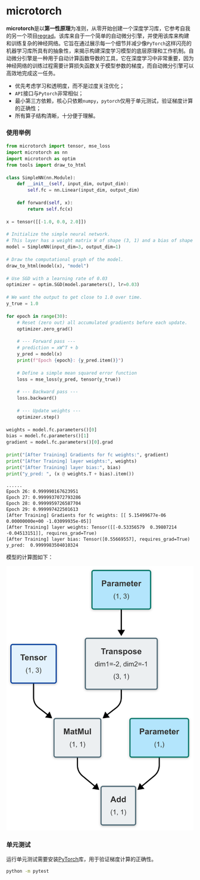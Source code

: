 # microtorch

**microtorch**是以**第一性原理**为准则，从零开始创建一个深度学习库，它参考自我的另一个项目[regrad](https://github.com/neluca/regrad)。该库来自于一个简单的自动微分引擎，并使用该库来构建和训练复杂的神经网络。它旨在通过展示每一个细节并减少像`PyTorch`这样闪亮的机器学习库所具有的抽象性，来揭示构建深度学习模型的底层原理和工作机制。自动微分引擎是一种用于自动计算函数导数的工具，它在深度学习中非常重要，因为神经网络的训练过程需要计算损失函数关于模型参数的梯度，而自动微分引擎可以高效地完成这一任务。

- 优先考虑学习和透明度，而不是过度关注优化；
- `API`接口与`Pytorch`非常相似；
- 最小第三方依赖，核心只依赖`numpy`，`pytorch`仅用于单元测试，验证梯度计算的正确性；
- 所有算子结构清晰，十分便于理解。

### 使用举例

```python
from microtorch import tensor, mse_loss
import microtorch as nn
import microtorch as optim
from tools import draw_to_html

class SimpleNN(nn.Module):
    def __init__(self, input_dim, output_dim):
        self.fc = nn.Linear(input_dim, output_dim)

    def forward(self, x):
        return self.fc(x)

x = tensor([[-1.0, 0.0, 2.0]])

# Initialize the simple neural network.
# This layer has a weight matrix W of shape (3, 1) and a bias of shape (1,).
model = SimpleNN(input_dim=3, output_dim=1)

# Draw the computational graph of the model.
draw_to_html(model(x), "model")

# Use SGD with a learning rate of 0.03
optimizer = optim.SGD(model.parameters(), lr=0.03)

# We want the output to get close to 1.0 over time.
y_true = 1.0

for epoch in range(30):
    # Reset (zero out) all accumulated gradients before each update.
    optimizer.zero_grad()

    # --- Forward pass ---
    # prediction = xW^T + b
    y_pred = model(x)
    print(f"Epoch {epoch}: {y_pred.item()}")

    # Define a simple mean squared error function
    loss = mse_loss(y_pred, tensor(y_true))

    # --- Backward pass ---
    loss.backward()

    # --- Update weights ---
    optimizer.step()

weights = model.fc.parameters()[0]
bias = model.fc.parameters()[1]
gradient = model.fc.parameters()[0].grad

print("[After Training] Gradients for fc weights:", gradient)
print("[After Training] layer weights:", weights)
print("[After Training] layer bias:", bias)
print("y_pred: ", (x @ weights.T + bias).item())
```

```
......
Epoch 26: 0.999990167623951
Epoch 27: 0.9999937072793286
Epoch 28: 0.9999959726587704
Epoch 29: 0.999997422501613
[After Training] Gradients for fc weights: [[ 5.15499677e-06  0.00000000e+00 -1.03099935e-05]]
[After Training] layer weights: Tensor([[-0.53356579  0.39807214 -0.04513151]], requires_grad=True)
[After Training] layer bias: Tensor([0.55669557], requires_grad=True)
y_pred:  0.9999983504010324
```

模型的计算图如下：

![model](./model.png)

### 单元测试

运行单元测试需要安装[PyTorch](https://pytorch.org/)库，用于验证梯度计算的正确性。

```bash
python -m pytest
```

